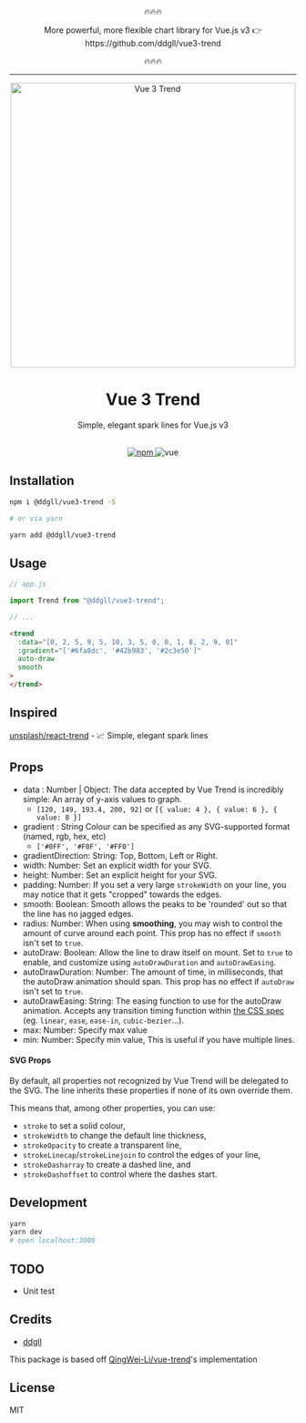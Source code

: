 <p align=center>🔥🔥🔥</p>
<p align=center>More powerful, more flexible chart library for Vue.js v3 👉 https://github.com/ddgll/vue3-trend</p>
<p align=center>🔥🔥🔥</p>

---

<div align="center">
  <img src="https://cloud.githubusercontent.com/assets/7565692/23977197/9da0b77c-0a27-11e7-8f14-4d3845a524a0.png" width="500" alt="Vue 3 Trend">
  <br>
  <h1>Vue 3 Trend</h1>
  <p>Simple, elegant spark lines for Vue.js v3</p>
  <br>
  <a href="https://www.npmjs.org/package/vue3trend"><img src="https://img.shields.io/npm/v/vue3trend.svg?style=flat-square" alt="npm">
  </a>
  <img src="https://img.shields.io/static/v1?logo=vue.js&colorA=2c3e50&style=flat-square&message=3.0.0&label=vue" alt="vue">
</div>

## Installation

```bash
npm i @ddgll/vue3-trend -S

# or via yarn

yarn add @ddgll/vue3-trend
```

## Usage

```js
// app.js

import Trend from "@ddgll/vue3-trend";

// ...
```

```html
<trend
  :data="[0, 2, 5, 9, 5, 10, 3, 5, 0, 0, 1, 8, 2, 9, 0]"
  :gradient="['#6fa8dc', '#42b983', '#2c3e50']"
  auto-draw
  smooth
>
</trend>
```

## Inspired

[unsplash/react-trend](https://github.com/unsplash/react-trend) - 📈 Simple, elegant spark lines

## Props

- data : Number | Object: The data accepted by Vue Trend is incredibly simple: An array of y-axis values to graph.
  - `[120, 149, 193.4, 200, 92]` or `[{ value: 4 }, { value: 6 }, { value: 8 }]`
- gradient : String Colour can be specified as any SVG-supported format (named, rgb, hex, etc)
  - `['#0FF', '#F0F', '#FF0']`
- gradientDirection: String: Top, Bottom, Left or Right.
- width: Number: Set an explicit width for your SVG.
- height: Number: Set an explicit height for your SVG.
- padding: Number: If you set a very large `strokeWidth` on your line, you may notice that it gets "cropped" towards the edges.
- smooth: Boolean: Smooth allows the peaks to be 'rounded' out so that the line has no jagged edges.
- radius: Number: When using **smoothing**, you may wish to control the amount of curve around each point. This prop has no effect if `smooth` isn't set to `true`.
- autoDraw: Boolean: Allow the line to draw itself on mount. Set to `true` to enable, and customize using `autoDrawDuration` and `autoDrawEasing`.
- autoDrawDuration: Number: The amount of time, in milliseconds, that the autoDraw animation should span. This prop has no effect if `autoDraw` isn't set to `true`.
- autoDrawEasing: String: The easing function to use for the autoDraw animation. Accepts any transition timing function within [the CSS spec](http://www.w3schools.com/cssref/css3_pr_transition-timing-function.asp) (eg. `linear`, `ease`, `ease-in`, `cubic-bezier`...).
- max: Number: Specify max value
- min: Number: Specify min value, This is useful if you have multiple lines.

#### SVG Props

By default, all properties not recognized by Vue Trend will be delegated to the SVG. The line inherits these properties if none of its own override them.

This means that, among other properties, you can use:

- `stroke` to set a solid colour,
- `strokeWidth` to change the default line thickness,
- `strokeOpacity` to create a transparent line,
- `strokeLinecap`/`strokeLinejoin` to control the edges of your line,
- `strokeDasharray` to create a dashed line, and
- `strokeDashoffset` to control where the dashes start.

## Development

```sh
yarn
yarn dev
# open localhost:3000
```

## TODO

- Unit test

## Credits

- [ddgll](https://github.com/ddgll)

This package is based off [QingWei-Li/vue-trend](https://github.com/QingWei-Li/vue-trend)'s implementation

## License

MIT
